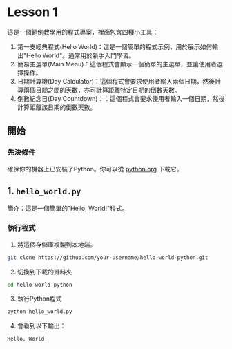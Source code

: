 
# Lesson 1

這是一個範例教學用的程式專案，裡面包含四種小工具：
1.	第一支經典程式(Hello World)：這是一個簡單的程式示例，用於展示如何輸出"Hello World"。通常用於新手入門學習。
2.	簡易主選單(Main Menu)：這個程式會顯示一個簡單的主選單，並讓使用者選擇操作。
3.	日期計算機(Day Calculator)：這個程式會要求使用者輸入兩個日期，然後計算兩個日期之間的天數，亦可計算距離特定日期的倒數天數。
4.	倒數紀念日(Day Countdown)：：這個程式會要求使用者輸入一個日期，然後計算距離該日期的倒數天數。

## 開始

### 先決條件

確保你的機器上已安裝了Python。你可以從 [python.org](https://www.python.org/) 下載它。

## 1. `hello_world.py`

簡介：這是一個簡單的"Hello, World!"程式。


### 執行程式

1. 將這個存儲庫複製到本地端。

```bash
git clone https://github.com/your-username/hello-world-python.git
```

2. 切換到下載的資料夾
```bash
cd hello-world-python
```

3. 執行Python程式
```python
python hello_world.py
```

4. 會看到以下輸出：
```bash
Hello, World!
```
